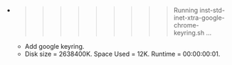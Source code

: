* >>>>>>>>> Running inst-std-inet-xtra-google-chrome-keyring.sh ...
  * Add google keyring.
  * Disk size = 2638400K. Space Used = 12K. Runtime = 00:00:00:01.
